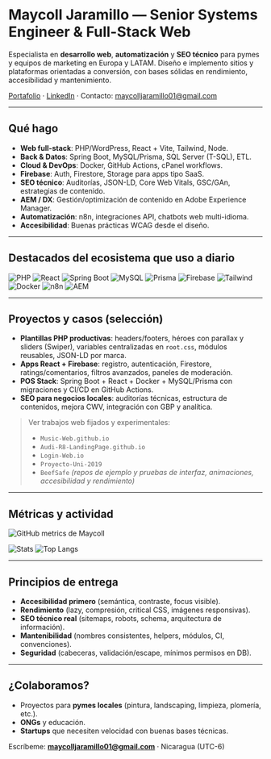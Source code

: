 # Maycoll Jaramillo — Senior Systems Engineer & Full-Stack Web

Especialista en **desarrollo web**, **automatización** y **SEO técnico** para pymes y equipos de marketing en Europa y LATAM. Diseño e implemento sitios y plataformas orientadas a conversión, con bases sólidas en rendimiento, accesibilidad y mantenimiento.

[Portafolio](https://maycolljaramillo01.github.io) · [LinkedIn](https://ni.linkedin.com/in/maycolljaramillo) · Contacto: maycolljaramillo01@gmail.com

---

## Qué hago

- **Web full-stack**: PHP/WordPress, React + Vite, Tailwind, Node.
- **Back & Datos**: Spring Boot, MySQL/Prisma, SQL Server (T-SQL), ETL.
- **Cloud & DevOps**: Docker, GitHub Actions, cPanel workflows.
- **Firebase**: Auth, Firestore, Storage para apps tipo SaaS.
- **SEO técnico**: Auditorías, JSON-LD, Core Web Vitals, GSC/GAn, estrategias de contenido.
- **AEM / DX**: Gestión/optimización de contenido en Adobe Experience Manager.
- **Automatización**: n8n, integraciones API, chatbots web multi-idioma.
- **Accesibilidad**: Buenas prácticas WCAG desde el diseño.

---

## Destacados del ecosistema que uso a diario

<p>
  <img alt="PHP" src="https://img.shields.io/badge/PHP-777BB4?logo=php&logoColor=white" />
  <img alt="React" src="https://img.shields.io/badge/React-20232A?logo=react&logoColor=61DAFB" />
  <img alt="Spring Boot" src="https://img.shields.io/badge/Spring%20Boot-6DB33F?logo=springboot&logoColor=white" />
  <img alt="MySQL" src="https://img.shields.io/badge/MySQL-4479A1?logo=mysql&logoColor=white" />
  <img alt="Prisma" src="https://img.shields.io/badge/Prisma-2D3748?logo=prisma&logoColor=white" />
  <img alt="Firebase" src="https://img.shields.io/badge/Firebase-FFCA28?logo=firebase&logoColor=black" />
  <img alt="Tailwind" src="https://img.shields.io/badge/Tailwind-06B6D4?logo=tailwindcss&logoColor=white" />
  <img alt="Docker" src="https://img.shields.io/badge/Docker-2496ED?logo=docker&logoColor=white" />
  <img alt="n8n" src="https://img.shields.io/badge/n8n-F05A66?logo=n8n&logoColor=white" />
  <img alt="AEM" src="https://img.shields.io/badge/Adobe%20Experience%20Manager-FF0000?logo=adobe&logoColor=white" />
</p>

---

## Proyectos y casos (selección)

- **Plantillas PHP productivas**: headers/footers, héroes con parallax y sliders (Swiper), variables centralizadas en `root.css`, módulos reusables, JSON-LD por marca.
- **Apps React + Firebase**: registro, autenticación, Firestore, ratings/comentarios, filtros avanzados, paneles de moderación.
- **POS Stack**: Spring Boot + React + Docker + MySQL/Prisma con migraciones y CI/CD en GitHub Actions.
- **SEO para negocios locales**: auditorías técnicas, estructura de contenidos, mejora CWV, integración con GBP y analítica.

> Ver trabajos web fijados y experimentales:
> - `Music-Web.github.io`
> - `Audi-R8-LandingPage.github.io`
> - `Login-Web.io`
> - `Proyecto-Uni-2019`
> - `BeefSafe`
> _(repos de ejemplo y pruebas de interfaz, animaciones, accesibilidad y rendimiento)_

---

## Métricas y actividad

<!-- Métricas generadas automáticamente por lowlighter/metrics -->
<p>
  <img src="./metrics.svg" alt="GitHub metrics de Maycoll" />
</p>

<!-- Estadísticas (anuraghazra/github-readme-stats, no requiere workflow) -->
<p>
  <img alt="Stats" src="https://github-readme-stats.vercel.app/api?username=MaycollJaramillo01&show_icons=true&hide=issues&include_all_commits=true" />
  <img alt="Top Langs" src="https://github-readme-stats.vercel.app/api/top-langs/?username=MaycollJaramillo01&layout=compact" />
</p>

---

## Principios de entrega

- **Accesibilidad primero** (semántica, contraste, focus visible).
- **Rendimiento** (lazy, compresión, critical CSS, imágenes responsivas).
- **SEO técnico real** (sitemaps, robots, schema, arquitectura de información).
- **Mantenibilidad** (nombres consistentes, helpers, módulos, CI, convenciones).
- **Seguridad** (cabeceras, validación/escape, mínimos permisos en DB).

---

## ¿Colaboramos?

- Proyectos para **pymes locales** (pintura, landscaping, limpieza, plomería, etc.).
- **ONGs** y educación.
- **Startups** que necesiten velocidad con buenas bases técnicas.

Escríbeme: **maycolljaramillo01@gmail.com** · Nicaragua (UTC-6)
